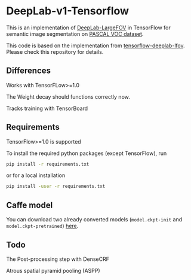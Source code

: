 # DeepLab-v1-Tensorflow

This is an implementation of [DeepLab-LargeFOV](http://ccvl.stat.ucla.edu/deeplab-models/deeplab-largefov/) in TensorFlow for semantic image segmentation on [PASCAL VOC dataset](http://host.robots.ox.ac.uk/pascal/VOC/).

This code is based on the implementation from [tensorflow-deeplab-lfov](https://github.com/DrSleep/tensorflow-deeplab-lfov). Please check this repository for details.

## Differences

Works with TensorFLow>=1.0

The Weight decay should functions correctly now.

Tracks training with TensorBoard

## Requirements

TensorFlow>=1.0 is supported

To install the required python packages (except TensorFlow), run
```bash
pip install -r requirements.txt
```
or for a local installation
```bash
pip install -user -r requirements.txt
```

## Caffe model

You can download two already converted models (`model.ckpt-init` and `model.ckpt-pretrained`) [here](https://drive.google.com/open?id=0B_rootXHuswsTF90M1NWQmFYelU).

## Todo

The Post-processing step with DenseCRF

Atrous spatial pyramid pooling (ASPP)